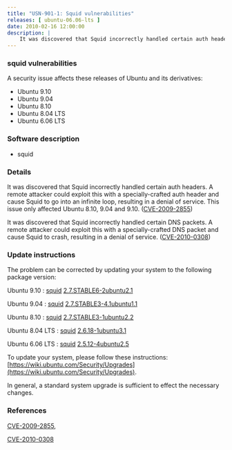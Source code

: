 ```yaml
---
title: "USN-901-1: Squid vulnerabilities"
releases: [ ubuntu-06.06-lts ]
date: 2010-02-16 12:00:00
description: |
    It was discovered that Squid incorrectly handled certain auth headers. A remote attacker could exploit this with a specially-crafted auth header and cause Squid to go into an infinite loop, resulting in a denial of service. This issue only affected Ubuntu 8.10, 9.04 and 9.10. ([CVE-2009-2855](http://people.ubuntu.com/~ubuntu-security/cve/CVE-2009-2855))
--- 
```

 
### squid vulnerabilities

A security issue affects these releases of Ubuntu and its derivatives:

* Ubuntu 9.10
* Ubuntu 9.04
* Ubuntu 8.10
* Ubuntu 8.04 LTS
* Ubuntu 6.06 LTS

### Software description

* squid 

### Details

It was discovered that Squid incorrectly handled certain auth headers. A remote attacker could exploit this with a specially-crafted auth header and cause Squid to go into an infinite loop, resulting in a denial of service. This issue only affected Ubuntu 8.10, 9.04 and 9.10. ([CVE-2009-2855](http://people.ubuntu.com/~ubuntu-security/cve/CVE-2009-2855))

It was discovered that Squid incorrectly handled certain DNS packets. A remote attacker could exploit this with a specially-crafted DNS packet and cause Squid to crash, resulting in a denial of service. ([CVE-2010-0308](http://people.ubuntu.com/~ubuntu-security/cve/CVE-2010-0308)) 

### Update instructions

The problem can be corrected by updating your system to the following package version:

Ubuntu 9.10
 : [squid](https://launchpad.net/ubuntu/+source/squid) <span> [2.7.STABLE6-2ubuntu2.1](https://launchpad.net/ubuntu/+source/squid/2.7.STABLE6-2ubuntu2.1) </span> 

Ubuntu 9.04
 : [squid](https://launchpad.net/ubuntu/+source/squid) <span> [2.7.STABLE3-4.1ubuntu1.1](https://launchpad.net/ubuntu/+source/squid/2.7.STABLE3-4.1ubuntu1.1) </span> 

Ubuntu 8.10
 : [squid](https://launchpad.net/ubuntu/+source/squid) <span> [2.7.STABLE3-1ubuntu2.2](https://launchpad.net/ubuntu/+source/squid/2.7.STABLE3-1ubuntu2.2) </span> 

Ubuntu 8.04 LTS
 : [squid](https://launchpad.net/ubuntu/+source/squid) <span> [2.6.18-1ubuntu3.1](https://launchpad.net/ubuntu/+source/squid/2.6.18-1ubuntu3.1) </span> 

Ubuntu 6.06 LTS
 : [squid](https://launchpad.net/ubuntu/+source/squid) <span> [2.5.12-4ubuntu2.5](https://launchpad.net/ubuntu/+source/squid/2.5.12-4ubuntu2.5) </span> 

To update your system, please follow these instructions: [https://wiki.ubuntu.com/Security/Upgrades](https://wiki.ubuntu.com/Security/Upgrades).

In general, a standard system upgrade is sufficient to effect the necessary changes. 

### References

 [CVE-2009-2855](http://people.ubuntu.com/~ubuntu-security/cve/CVE-2009-2855), 

 [CVE-2010-0308](http://people.ubuntu.com/~ubuntu-security/cve/CVE-2010-0308)
 

